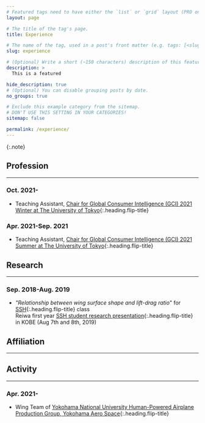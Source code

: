 ```yaml
---
# Featured tags need to have either the `list` or `grid` layout (PRO only).
layout: page

# The title of the tag's page.
title: Experience

# The name of the tag, used in a post's front matter (e.g. tags: [<slug>]).
slug: experience

# (Optional) Write a short (~150 characters) description of this featured tag.
description: >
  This is a featured 

hide_description: true
# (Optional) You can disable grouping posts by date.
no_groups: true

# Exclude this example category from the sitemap.
# DON'T USE THIS SETTING IN YOUR CATEGORIES!
sitemap: false

permalink: /experience/
---
```


{:.note}

## Profession
----------------------------------------------------------------
### Oct. 2021-
* Teaching Assistant, [Chair for Global Consumer Intelligence (GCI) 2021 Winter at The University of Tokyo]{:.heading.flip-title}

### Apr. 2021-Sep. 2021
* Teaching Assistant, [Chair for Global Consumer Intelligence (GCI) 2021 Summer at The University of Tokyo]{:.heading.flip-title}

## Research
----------------------------------------------------------------
### Sep. 2018-Aug. 2019
* *"Relationship between wing surface shape and lift-drag ratio*" for [SSH]{:.heading.flip-title} class  
  Reiwa first year [SSH student research presentation]{:.heading.flip-title} in KOBE (Aug 7th and 8th, 2019)
  
## Affiliation
----------------------------------------------------------------  
  
## Activity
----------------------------------------------------------------
### Apr. 2021-
* Wing Team of [Yokohama National University Human-Powered Airplane Production Group, Yokohama Aero Space]{:.heading.flip-title}
  
 
[Chair for Global Consumer Intelligence (GCI) 2021 Winter at The University of Tokyo]: https://weblab.t.u-tokyo.ac.jp/past_lecturers/
  
[Chair for Global Consumer Intelligence (GCI) 2021 Summer at The University of Tokyo]: https://weblab.t.u-tokyo.ac.jp/past_lecturers/
  
[SSH]: https://www.jst.go.jp/cpse/ssh/index.html
  
[SSH student research presentation]: https://www.jst.go.jp/cpse/ssh/ssh/public/sshevent.html 
 
[Yokohama National University Human-Powered Airplane Production Group, Yokohama Aero Space]: http://www.yokohama-aerospace.com
